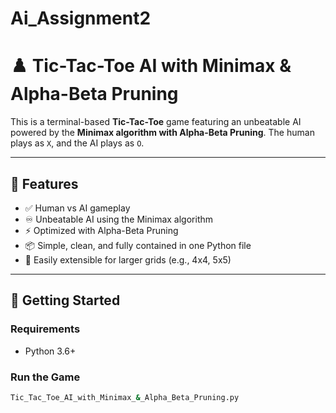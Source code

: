 # Ai_Assignment2

# ♟️ Tic-Tac-Toe AI with Minimax & Alpha-Beta Pruning

This is a terminal-based **Tic-Tac-Toe** game featuring an unbeatable AI powered by the **Minimax algorithm with Alpha-Beta Pruning**. The human plays as `X`, and the AI plays as `O`.

---

## 🧠 Features

- ✅ Human vs AI gameplay
- ♾️ Unbeatable AI using the Minimax algorithm
- ⚡ Optimized with Alpha-Beta Pruning
- 📦 Simple, clean, and fully contained in one Python file
- 🧪 Easily extensible for larger grids (e.g., 4x4, 5x5)

---

## 🚀 Getting Started

### Requirements

- Python 3.6+

### Run the Game

```bash
Tic_Tac_Toe_AI_with_Minimax_&_Alpha_Beta_Pruning.py
